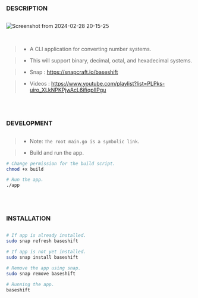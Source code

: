 ### DESCRIPTION
##
![Screenshot from 2024-02-28 20-15-25](https://github.com/kentlouisetonino/baseshift/assets/69438999/7c5b79a9-de15-4456-9dcf-5c421ebc17ad)



<br />

> - A CLI application for converting number systems.

> - This will support binary, decimal, octal, and hexadecimal systems.

> - Snap : https://snapcraft.io/baseshift

> - Videos : https://www.youtube.com/playlist?list=PLPks-uiro_XLkNPKPjwAcL6ifiqpIIPgu

<br />
<br />



### DEVELOPMENT
##
> - Note: `The root main.go is a symbolic link`.

> - Build and run the app.

```bash
# Change permission for the build script.
chmod +x build

# Run the app.
./app
```

<br />
<br />



### INSTALLATION
##
```bash
# If app is already installed.
sudo snap refresh baseshift

# If app is not yet installed.
sudo snap install baseshift

# Remove the app using snap.
sudo snap remove baseshift

# Running the app.
baseshift
```
